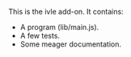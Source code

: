 This is the ivle add-on.  It contains:

* A program (lib/main.js).
* A few tests.
* Some meager documentation.
